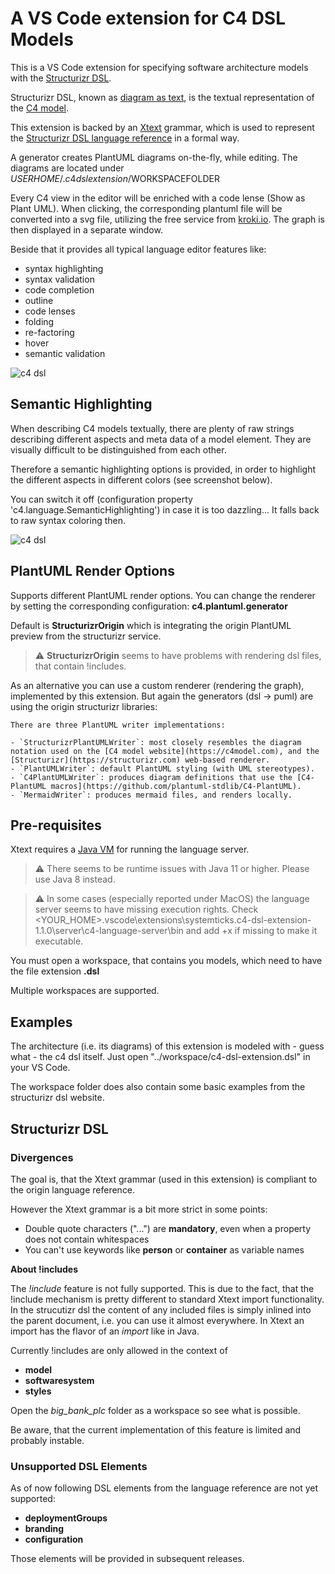 # A VS Code extension for C4 DSL Models

This is a VS Code extension for specifying software architecture models with the [Structurizr DSL](https://github.com/structurizr/dsl).

Structurizr DSL, known as [diagram as text](https://structurizr.com/help/text), is the textual representation of the [C4 model](https://c4model.com/).

This extension is backed by an [Xtext](https://www.eclipse.org/Xtext/) grammar, which is used to represent the [Structurizr DSL language reference](https://github.com/structurizr/dsl/blob/master/docs/language-reference.md) in a formal way.

A generator creates PlantUML diagrams on-the-fly, while editing. The diagrams are located under $USERHOME/.c4dslextension/$WORKSPACEFOLDER 

Every C4 view in the editor will be enriched with a code lense (Show as Plant UML). When clicking, the corresponding plantuml file will be converted into a svg file, utilizing the free service from [kroki.io](https://kroki.io). 
The graph is then displayed in a separate window.

Beside that it provides all typical language editor features like:

* syntax highlighting
* syntax validation
* code completion
* outline
* code lenses
* folding
* re-factoring
* hover
* semantic validation

![c4 dsl](https://gitlab.com/systemticks/c4-grammar/-/raw/17706e9b41936def3e1a27f8289f6e138ab92707/extension/images/c4dsl-screenshot-1.png)

## Semantic Highlighting

When describing C4 models textually, there are plenty of raw strings describing different aspects and meta data of a model element. They are visually difficult to be distinguished from each other.

Therefore a semantic highlighting options is provided, in order to highlight the different aspects in different colors (see screenshot below).

You can switch it off (configuration property 'c4.language.SemanticHighlighting') in case it is too dazzling... It falls back to raw syntax coloring then.

![c4 dsl](https://gitlab.com/systemticks/c4-grammar/-/raw/master/extension/images/c4dsl-semantic-highlighting.png)

## PlantUML Render Options

Supports different PlantUML render options.
You can change the renderer by setting the corresponding configuration: **c4.plantuml.generator**

Default is **StructurizrOrigin** which is integrating the origin PlantUML preview from the structurizr service. 

> :warning: **StructurizrOrigin** seems to have problems with rendering dsl files, that contain !includes.

As an alternative you can use a custom renderer (rendering the graph), implemented by this extension.
But again the generators (dsl -> puml) are using the origin structurizr libraries:

```
There are three PlantUML writer implementations:

- `StructurizrPlantUMLWriter`: most closely resembles the diagram notation used on the [C4 model website](https://c4model.com), and the [Structurizr](https://structurizr.com) web-based renderer.
- `PlantUMLWriter`: default PlantUML styling (with UML stereotypes).
- `C4PlantUMLWriter`: produces diagram definitions that use the [C4-PlantUML macros](https://github.com/plantuml-stdlib/C4-PlantUML).
- `MermaidWriter`: produces mermaid files, and renders locally.
```

## Pre-requisites

Xtext requires a [Java VM](http://java.com/en/download/) for running the language server.

> :warning: There seems to be runtime issues with Java 11 or higher. Please use Java 8 instead.

> :warning: In some cases (especially reported under MacOS) the language server seems to have missing execution rights. Check <YOUR_HOME>\.vscode\extensions\systemticks.c4-dsl-extension-1.1.0\server\c4-language-server\bin and add +x if missing to make it executable.

You must open a workspace, that contains you models, which need to have the file extension **.dsl** 

Multiple workspaces are supported.

## Examples

The architecture (i.e. its diagrams) of this extension is modeled with - guess what - the c4 dsl itself.
Just open "../workspace/c4-dsl-extension.dsl" in your VS Code.

The workspace folder does also contain some basic examples from the structurizr dsl website.

## Structurizr DSL 

### Divergences

The goal is, that the Xtext grammar (used in this extension) is compliant to the origin language reference.

However the Xtext grammar is a bit more strict in some points:

* Double quote characters ("...") are **mandatory**, even when a property does not contain whitespaces
* You can't use keywords like **person** or **container** as variable names

**About !includes**

The *!include* feature is not fully supported. This is due to the fact, that the !include mechanism is pretty different to standard Xtext import functionality. In the strucutizr dsl the content of any included files is simply inlined into the parent document, i.e. you can use it almost everywhere. In Xtext an import has the flavor of an _import_ like in Java.

Currently !includes are only allowed in the context of
* **model**
* **softwaresystem**
* **styles**

Open the *big_bank_plc* folder as a workspace so see what is possible.

Be aware, that the current implementation of this feature is limited and probably instable.

### Unsupported DSL Elements

As of now following DSL elements from the language reference are not yet supported:

* **deploymentGroups**
* **branding**
* **configuration**


Those elements will be provided in subsequent releases.